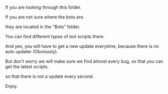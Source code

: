 If you are looking through this folder.

If you are not sure where the bots are.

they are located in the "Bots" folder.

You can find different types of bot scripts there.

And yes, you will have to get a new update everytime, because there is no auto updater (Obviously).

But don't worry we will make sure we find almost every bug, so that you can get the latest scripts.

so that there is not a update every second.

Enjoy.
